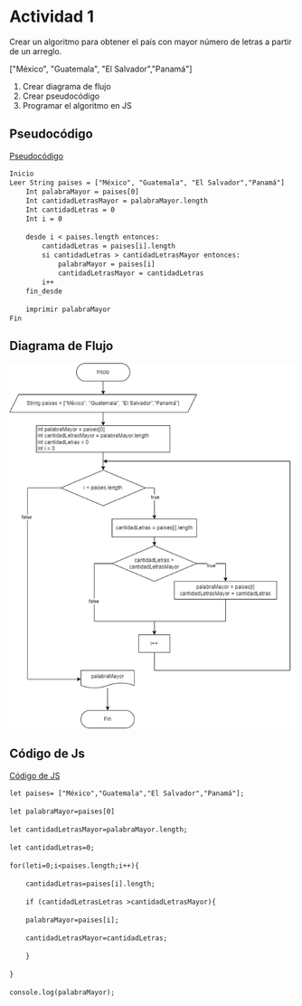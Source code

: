 # Actividad 1

Crear un algoritmo para obtener el país con mayor número de letras a partir de un arreglo.

["México", "Guatemala", "El Salvador","Panamá"]

1. Crear diagrama de flujo
2. Crear pseudocódigo
3. Programar el algoritmo en JS

## Pseudocódigo

[Pseudocódigo](https://github.com/ayrtonbolwal/devF_activities_3_POO/blob/main/actividad_1/actividad_1.txt)

```
Inicio
Leer String paises = ["México", "Guatemala", "El Salvador","Panamá"]
    Int palabraMayor = paises[0]
    Int cantidadLetrasMayor = palabraMayor.length
    Int cantidadLetras = 0
    Int i = 0

    desde i < paises.length entonces:
        cantidadLetras = paises[i].length
        si cantidadLetras > cantidadLetrasMayor entonces:
            palabraMayor = paises[i]
            cantidadLetrasMayor = cantidadLetras
        i++
    fin_desde

    imprimir palabraMayor
Fin
```


## Diagrama de Flujo

![1697734189488](image/README/1697734189488.png)

## Código de Js

[Código de JS](https://github.com/ayrtonbolwal/devF_activities_3_POO/blob/main/actividad_1/script.js)

```
let paises= ["México","Guatemala","El Salvador","Panamá"];

let palabraMayor=paises[0]

let cantidadLetrasMayor=palabraMayor.length;

let cantidadLetras=0;

for(leti=0;i<paises.length;i++){

    cantidadLetras=paises[i].length;

    if (cantidadLetrasLetras >cantidadLetrasMayor){

    palabraMayor=paises[i];

    cantidadLetrasMayor=cantidadLetras;

    }

}

console.log(palabraMayor);
```

